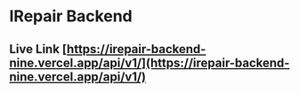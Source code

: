 # IRepair Backend

## Live Link [https://irepair-backend-nine.vercel.app/api/v1/](https://irepair-backend-nine.vercel.app/api/v1/)
